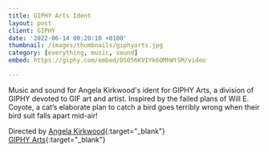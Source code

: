 ```yaml
---
title: GIPHY Arts Ident
layout: post
client: GIPHY
date: '2022-06-14 00:20:10 +0100'
thumbnail: /images/thumbnails/giphyarts.jpg
category: [everything, music, sound]
embed: https://giphy.com/embed/DSO56KVIYk6QMhWtSM/video

---
```


Music and sound for Angela Kirkwood's ident for GIPHY Arts, a division of GIPHY devoted to GIF art and artist. Inspired by the failed plans of Will E. Coyote, a cat’s elaborate plan to catch a bird goes
terribly wrong when their bird suit falls apart mid-air!

Directed by [Angela Kirkwood](https://www.https://angelakirkwood.com/){:target="_blank"}<br>
[GIPHY Arts](https://arts.giphy.com/){:target="_blank"}
